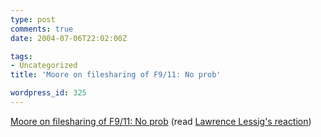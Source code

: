 ```yaml
---
type: post
comments: true
date: 2004-07-06T22:02:00Z

tags:
- Uncategorized
title: 'Moore on filesharing of F9/11: No prob'

wordpress_id: 325
---
```


[Moore on filesharing of F9/11: No prob](http://www.boingboing.net/2004/07/04/moore_on_filesharing.html) (read [Lawrence Lessig's reaction](http://creativecommons.org/weblog/archive/2004/07/#4301))
